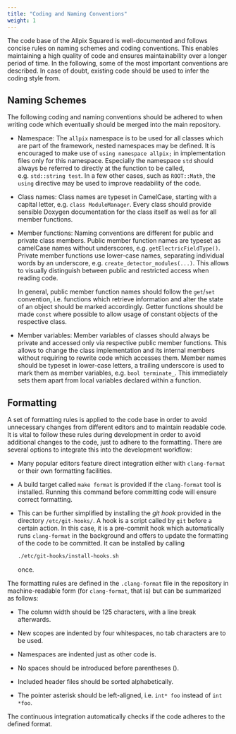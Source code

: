 ```yaml
---
title: "Coding and Naming Conventions"
weight: 1
---
```


The code base of the Allpix Squared is well-documented and follows
concise rules on naming schemes and coding conventions. This enables
maintaining a high quality of code and ensures maintainability over a
longer period of time. In the following, some of the most important
conventions are described. In case of doubt, existing code should be
used to infer the coding style from.

## Naming Schemes

The following coding and naming conventions should be adhered to when
writing code which eventually should be merged into the main repository.


  - Namespace: The `allpix` namespace is to be used for all classes which
    are part of the framework, nested namespaces may be defined. It is
    encouraged to make use of `using namespace allpix;` in implementation
    files only for this namespace. Especially the namespace `std` should
    always be referred to directly at the function to be called,
    e.g. `std::string test`. In a few other cases, such as `ROOT::Math`,
    the `using` directive may be used to improve readability of the code.

  - Class names: Class names are typeset in CamelCase, starting with a
    capital letter, e.g. `class ModuleManager`. Every class should provide
    sensible Doxygen documentation for the class itself as well as for
    all member functions.

  - Member functions: Naming conventions are different for public and
    private class members. Public member function names are typeset as
    camelCase names without underscores, e.g. `getElectricFieldType()`.
    Private member functions use lower-case names, separating individual
    words by an underscore, e.g. `create_detector_modules(...)`. This allows
    to visually distinguish between public and restricted access when
    reading code.

    In general, public member function names should follow the `get`/`set`
    convention, i.e. functions which retrieve information and alter the
    state of an object should be marked accordingly. Getter functions should
    be made `const` where possible to allow usage of constant objects of the
    respective class.

  - Member variables: Member variables of classes should always be private
    and accessed only via respective public member functions. This allows to
    change the class implementation and its internal members without requiring
    to rewrite code which accesses them. Member names should be typeset
    in lower-case letters, a trailing underscore is used to mark them as
    member variables, e.g. `bool terminate_`. This immediately sets them
    apart from local variables declared within a function.

## Formatting

A set of formatting rules is applied to the code base in order to avoid
unnecessary changes from different editors and to maintain readable
code. It is vital to follow these rules during development in order to
avoid additional changes to the code, just to adhere to the formatting.
There are several options to integrate this into the development
workflow:

  - Many popular editors feature direct integration either with
    `clang-format` or their own formatting facilities.

  - A build target called `make format` is provided if the
    `clang-format` tool is installed. Running this command before
    committing code will ensure correct formatting.

  - This can be further simplified by installing the *git hook* provided
    in the directory `/etc/git-hooks/`. A hook is a script called by `git`
    before a certain action. In this case, it is a pre-commit hook which
    automatically runs `clang-format` in the background and offers to
    update the formatting of the code to be committed. It can be
    installed by calling
    ```sh
    ./etc/git-hooks/install-hooks.sh
    ```
    once.

The formatting rules are defined in the `.clang-format` file in the
repository in machine-readable form (for `clang-format`, that is) but
can be summarized as follows:

  - The column width should be 125 characters, with a line break
    afterwards.

  - New scopes are indented by four whitespaces, no tab characters are
    to be used.

  - Namespaces are indented just as other code is.

  - No spaces should be introduced before parentheses ().

  - Included header files should be sorted alphabetically.

  - The pointer asterisk should be left-aligned, i.e. `int* foo` instead
    of `int *foo`.

The continuous integration automatically checks if the code adheres to
the defined format.
